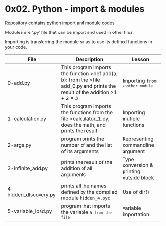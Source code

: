 # 0x02. Python - import & modules

Repository contains python import and module codes

Modules are '.py' file that can be import and used in other files. 

Importing is transferring the module so as to use its defined functions in your code.

| File     | Description		       | Lesson |
| -------- | --------------------------------- | ------ |
| 0-add.py | This program imports the function >def add(a, b): from the >file add_0.py and prints the result of the addition >1 + 2 = 3 | Importing <code>from<code> another module |
| 1-calculation.py | This program imports the functions from the file >calculator_1.py, does the math, and prints the result | Importing mutiple functions |
| 2-args.py | program prints the number of and the list of its arguments | Representing commandline argument |
| 3-infinite_add.py | prints the result of the addition of all arguments | Type conversion & printing outside block |
| 4-hidden_discovery.py | prints all the names defined by the compiled module <code>hidden_4.pyc<code> | Use of dir() |
| 5-variable_load.py | program that imports the variable <code>a<code> from the file  | variable importation |
